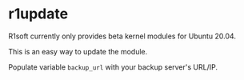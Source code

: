 # r1update

R1soft currently only provides beta kernel modules for Ubuntu 20.04.

This is an easy way to update the module.

Populate variable `backup_url` with your backup server's URL/IP.

